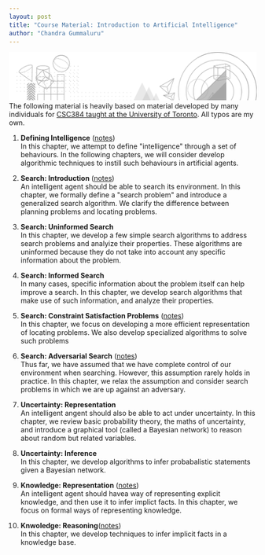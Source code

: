 ```yaml
---
layout: post
title: "Course Material: Introduction to Artificial Intelligence"
author: "Chandra Gummaluru"
---
```


![Header](https://raw.githubusercontent.com/chandra-gummaluru/chandra-gummaluru.github.io/master/media/ai/head.png)
The following material is heavily based on material developed by many individuals for [CSC384 taught at the University of Toronto](https://artsci.calendar.utoronto.ca/course/csc384h1). All typos are my own.

 1. **Defining Intelligence** ([notes](https://github.com/chandra-gummaluru/chandra-gummaluru.github.io/raw/e83faa3902f78ef3d41c5471754287d44c3dc3df/media/ai/slides/chpt1.pdf))<br>
 In this chapter, we attempt to define "intelligence" through a set of behaviours. In the following chapters, we will consider develop algorithmic techniques to instill such behaviours in artificial agents.
  
 2. **Search: Introduction** ([notes](https://github.com/chandra-gummaluru/chandra-gummaluru.github.io/raw/e83faa3902f78ef3d41c5471754287d44c3dc3df/media/ai/slides/chpt2.pdf))<br>
 An intelligent agent should be able to search its environment. In this chapter, we formally define a "search problem" and introduce a generalized search algorithm. We clarify the difference between planning problems and locating problems.
 
 3. **Search: Uninformed Search** <br>In this chapter, we develop a few simple search algorithms to address search problems and analyize their properties. These algorithms are uninformed because they do not take into account any specific information about the problem.

 4. **Search: Informed Search** <br>In many cases, specific information about the problem itself can help improve a search. In this chapter, we develop search algorithms that make use of such information, and analyze their properties.
 
 5. **Search: Constraint Satisfaction Problems** ([notes](https://github.com/chandra-gummaluru/chandra-gummaluru.github.io/raw/master/media/ai/slides/chpt5.pdf))<br>In this chapter, we focus on developing a more efficient representation of locating problems. We also develop specialized algorithms to solve such problems

 6. **Search: Adversarial Search** ([notes]())<br>Thus far, we have assumed that we have complete control of our environment when searching. However, this assumption rarely holds in practice. In this chapter, we relax the assumption and consider search problems in which we are up against an adversary. 
 
 7. **Uncertainty: Representation** <br> An intelligent angent should also be able to act under uncertainty. In this chapter, we review basic probability theory, the maths of uncertainty, and introduce a graphical tool (called a Bayesian network) to reason about random but related variables.

 8. **Uncertainty: Inference** <br> In this chapter, we develop algorithms to infer probabalistic statements given a Bayesian network.

 9. **Knowledge: Representation** ([notes](https://github.com/chandra-gummaluru/chandra-gummaluru.github.io/raw/master/media/ai/slides/chpt9.pdf)) <br> An intelligent agent should havea way of representing explicit knowledge, and then use it to infer implict facts. In this chapter, we focus on formal ways of representing knowledge.
 
 10. **Knwoledge: Reasoning**([notes](https://github.com/chandra-gummaluru/chandra-gummaluru.github.io/raw/master/media/ai/slides/chpt10.pdf)) <br> In this chapter, we develop techniques to infer implicit facts in a knowledge base.


